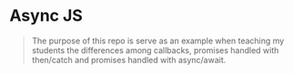 # Async JS

> The purpose of this repo is serve as an example when teaching my students the differences among callbacks, promises handled with then/catch and promises handled with async/await.
